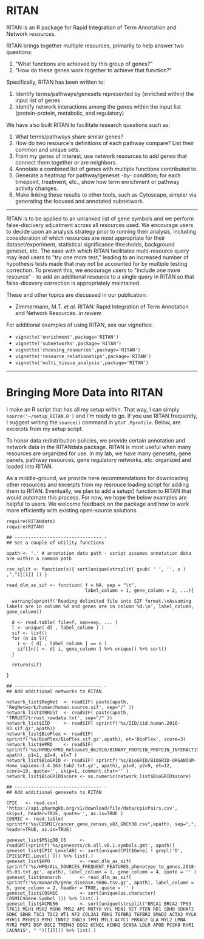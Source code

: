 # RITAN
RITAN is an R package for Rapid Integration of Term Annotation and Network resources.

RITAN brings together multiple resources, primarily to help answer two questions:

1. "What functions are achieved by this group of genes?"
2. "How do these genes work together to achieve that function?"

Specifically, RITAN has been written to:

1. Identify terms/pathways/genesets represented by (enriched within) the input list of genes
2. Identify network interactions among the genes within the input list (protein-protein, metabolic, and regulatory)

We have also built RITAN to facilitate research questions such as:

1. What terms/pathways share similar genes?
2. How do two resource's definitions of each pathway compare? List their common and unique sets.
3. From my genes of interest, use network resources to add genes that connect them together or are neighbors.
4. Annotate a combined list of genes with multiple functions contributed to.
6. Generate a heatmap for pathway/geneset -by- condition; for each timepoint, treatment, etc., show how term enrichment or pathway activity changes.
5. Make linking these results to other tools, such as Cytoscape, simpler via generating the focused and annotated subnetwork.

<hr>

RITAN is to be applied to an unranked list of gene symbols and we perform false-discivery adjustment across all resources used. We encourage users to decide upon an analysis strategy prior to running their analysis, including consideration of which resources are most appropriate for their dataset/experiment, statistical significance thresholds, background geneset, etc. The ease with which RITAN facilitates multi-resource query may lead users to "try one more test," leading to an increased number of hypothesis tests made that may not be accounted for by multiple testing correction. To prevent this, we encourage users to "include one more resource" - to add an additional resource to a single query in RITAN so that false-dicovery correction is appropriately maintained.

These and other topics are discussed in our publication:
<ul>
<li>Zimmermann, M.T. <i>et al.</i> RITAN: Rapid Integration of Term Annotation and Network Resources. <i>in review</i>.</li>
</ul>

For additional examples of using RITAN, see our vignettes:

* `vignette('enrichment',package='RITAN')`
* `vignette('subnetworks',package='RITAN')`
* `vignette('choosing_resources',package='RITAN')`
* `vignette('resource_relationships',package='RITAN')`
* `vignette('multi_tissue_analysis',package='RITAN')`

<hr>

# Bringing More Data into RITAN

I make an R script that has all my setup within. That way, I can simply `source('~/setup_RITAN.R')` and I'm ready to go. If you use RITAN frequently, I suggest writing the `source()` command in your `.Rprofile`. Below, are excerpts from my setup script.

To honor data redistribution policies, we provide certain annotation and network data in the RITANdata package. RITAN is most useful when many resources are organized for use. In my lab, we have many genesets, gene panels, pathway resources, gene regulatory networks, etc. organized and loaded into RITAN.

As a middle-ground, we provide here recommendations for downloading other resources and excerpts from my resrouce loading script for adding them to RITAN. Eventually, we plan to add a setup() function to RITAN that would automate this process. For now, we hope the below examples are helpful to users. We welcome feedback on the package and how to work more efficiently with existing open-source solutions.

```{r eval=FALSE, echo=TRUE, tidy=TRUE}
require(RITANdata)
require(RITAN)

## -------------------------------- -
## Set a couple of utility functions

apath <- '.' # annotation data path - script assumes annotation data are within a common path

csv_split <- function(x){ sort(unique(strsplit( gsub( ' ', '', x ) ,",")[[1]] )) }

read_dlm_as_sif <- function( f = NA, sep = "\t",
                             label_column = 1, gene_column = 2, ...){

  warning(sprintf('Reading delimited file into SIF format.\nAssuming labels are in column %d and genes are in column %d.\n', label_column, gene_column))

  d <- read.table( file=f, sep=sep, ... )
  l <- unique( d[ , label_column ] )
  sif <- list()
  for (n in l){
    i <- ( d[ , label_column ] == n )
    sif[[n]] <- d[ i, gene_column ] %>% unique() %>% sort()
  }

  return(sif)

}

## -------------------------------- -
## Add additional networks to RITAN

network_list$RegNet  <- readSIF( paste(apath, 'RegNetwork/human/human.source.sif', sep="/" ))
network_list$TRRUST  <- readSIF( paste(apath, 'TRRUST/trrust_rawdata.txt', sep="/" ))
network_list$IID     <- readSIF( sprintf('%s/IID/iid.human.2016-03.sif.gz',apath))
network_list$BioPlex <- readSIF( sprintf('%s/BioPlex/BioPlex.sif.gz',apath), et='BioPlex', score=3)
network_list$HPRD    <- readSIF( sprintf('%s/HPRD/HPRD_Release9_062910/BINARY_PROTEIN_PROTEIN_INTERACTIONS.txt', apath), p1=1, p2=4, et=7 )
network_list$BioGRID <- readSIF( sprintf('%s/BioGRID/BIOGRID-ORGANISM-Homo_sapiens-3.4.163.tab2.txt.gz', apath), p1=8, p2=9, et=12, score=19, quote='', skip=1, comment.char='' )
network_list$BioGRID$score <- as.numeric(network_list$BioGRID$score)

## -------------------------------- -
## Add additional genesets to RITAN

CPIC   <- read.csv( 'https://api.pharmgkb.org/v1/download/file/data/cpicPairs.csv', skip=1, header=TRUE, quote='', as.is=TRUE )
COSMIC <- read.table( sprintf("%s/COSMIC/cancer_gene_census_v83_GRCh38.csv",apath), sep=",", header=TRUE, as.is=TRUE)

geneset_list$MSigDB_C6     <- readGMT(sprintf('%s/genesets/c6.all.v6.1.symbols.gmt', apath))
geneset_list$CPIC_LevelABC <- sort(unique(CPIC$Gene[ ! grepl('D', CPIC$CPIC.Level) ])) %>% list(.)
geneset_list$HPO           <- read_dlm_as_sif( sprintf('%s/HPO/ALL_SOURCES_FREQUENT_FEATURES_phenotype_to_genes.2018-05-03.txt.gz', apath), label_column = 1, gene_column = 4, quote = '' )
geneset_list$monarch       <- read_dlm_as_sif( sprintf('%s/monarch/gene_disease.9606.tsv.gz', apath), label_column = 6, gene_column = 2, header = TRUE, quote = '' )
geneset_list$COSMIC        <- sort(unique(as.character( COSMIC$Gene.Symbol ))) %>% list(.)
geneset_list$ACMG56        <- sort(unique(strsplit("BRCA1 BRCA2 TP53 STK11 MLH1 MSH2 MSH6 PMS2 APC MUTYH VHL MEN1 RET PTEN RB1 SDHD SDHAF2 SDHC SDHB TSC1 TSC2 WT1 NF2 COL3A1 FBN1 TGFBR1 TGFBR2 SMAD3 ACTA2 MYLK MYH11 MYBPC3 MYH7 TNNT2 TNNI3 TPM1 MYL3 ACTC1 PRKAG2 GLA MYL2 LMNA RYR2 PKP2 DSP DSC2 TMEM43 DSG2 KCNQ1 KCNH2 SCN5A LDLR APOB PCSK9 RYR1 CACNA1S", " ")[[1]])) %>% list(.)

```
